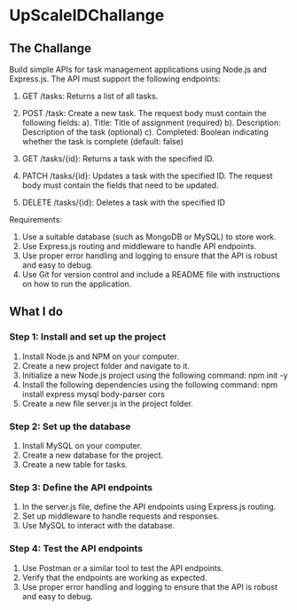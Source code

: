 # UpScaleIDChallange

## The Challange
Build simple APIs for task management applications using Node.js and Express.js. The API must support the following endpoints:
1. GET /tasks: Returns a list of all tasks.

2. POST /task: Create a new task. The request body must contain the following fields:
a). Title: Title of assignment (required)
b). Description: Description of the task (optional)
c). Completed: Boolean indicating whether the task is complete (default: false)

3. GET /tasks/{id}: Returns a task with the specified ID.
4. PATCH /tasks/{id}: Updates a task with the specified ID. The request body must contain the fields that need to be updated.

5. DELETE /tasks/{id}: Deletes a task with the specified ID

Requirements:
1. Use a suitable database (such as MongoDB or MySQL) to store work.
2. Use Express.js routing and middleware to handle API endpoints.
3. Use proper error handling and logging to ensure that the API is robust and easy to debug.
4. Use Git for version control and include a README file with instructions on how to run the application.

## What I do
### Step 1: Install and set up the project
1. Install Node.js and NPM on your computer.
2. Create a new project folder and navigate to it.
3. Initialize a new Node.js project using the following command: npm init -y
4. Install the following dependencies using the following command: npm install express mysql body-parser cors
5. Create a new file server.js in the project folder.

### Step 2: Set up the database
1. Install MySQL on your computer.
2. Create a new database for the project.
3. Create a new table for tasks.

### Step 3: Define the API endpoints
1. In the server.js file, define the API endpoints using Express.js routing.
2. Set up middleware to handle requests and responses.
3. Use MySQL to interact with the database.

### Step 4: Test the API endpoints
1. Use Postman or a similar tool to test the API endpoints.
2. Verify that the endpoints are working as expected.
3. Use proper error handling and logging to ensure that the API is robust and easy to debug.

